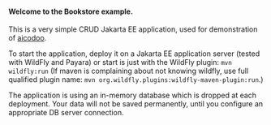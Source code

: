 #### Welcome to the Bookstore example.

This is a very simple CRUD Jakarta EE application, used for demonstration of [aicodoo](http://aicodoo.com).

To start the application, deploy it on a Jakarta EE application server (tested with WildFly and Payara) or start is just with the WildFly plugin:
`mvn wildfly:run` (If maven is complaining about not knowing wildfly, use full qualified plugin name: `mvn org.wildfly.plugins:wildfly-maven-plugin:run`.)

The application is using an in-memory database which is dropped at each deployment. Your data will not be saved permanently, until you configure an appropriate DB server connection.
